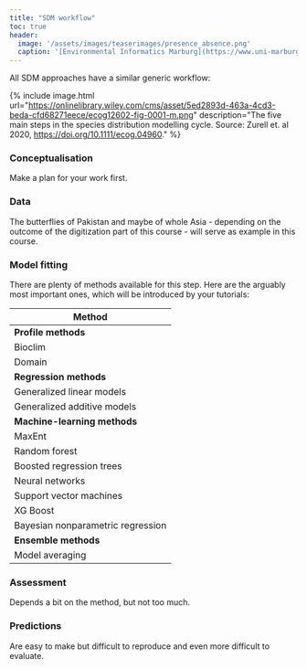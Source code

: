 ```yaml
---
title: "SDM workflow"
toc: true
header:
  image: '/assets/images/teaserimages/presence_absence.png'
  caption: '[Environmental Informatics Marburg](https://www.uni-marburg.de/en/fb19/disciplines/physisch/environmentalinformatics){:target="_blank"}'
---
```


All SDM approaches have a similar generic workflow:

{% include image.html url="https://onlinelibrary.wiley.com/cms/asset/5ed2893d-463a-4cd3-beda-cfd68271eece/ecog12602-fig-0001-m.png" description="The five main steps in the species distribution modelling cycle. Source: Zurell et. al 2020, https://doi.org/10.1111/ecog.04960." %}


### Conceptualisation

Make a plan for your work first.


### Data

The butterflies of Pakistan and maybe of whole Asia - depending on the outcome of the digitization part of this course - will serve as example in this course.


### Model fitting

There are plenty of methods available for this step. 
Here are the arguably most important ones, which will be introduced by your tutorials:


| Method                           |  
|----------------------------------
|**Profile methods**               |
|Bioclim                           |
|Domain                            |
|**Regression methods**            |
|Generalized linear models         |
|Generalized additive models       |
|**Machine-learning methods**      |
|MaxEnt                            |
|Random forest                     |
|Boosted regression trees          |
|Neural networks                   |
|Support vector machines           |
|XG Boost                          |
|Bayesian nonparametric regression |
|**Ensemble methods**              |
|Model averaging                   |


### Assessment

Depends a bit on the method, but not too much.


### Predictions

Are easy to make but difficult to reproduce and even more difficult to evaluate.






